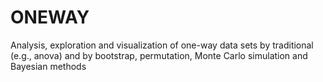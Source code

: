 # ONEWAY
Analysis, exploration and visualization of one-way data sets by traditional (e.g., anova) and by bootstrap, permutation, Monte Carlo simulation and Bayesian methods
